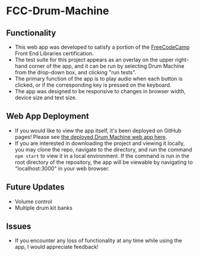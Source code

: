 # FCC-Drum-Machine
## Functionality
* This web app was developed to satisfy a portion of the [FreeCodeCamp](https://www.freecodecamp.org/) Front End Libraries certification. 
* The test suite for this project appears as an overlay on the upper right-hand corner of the app, and it can be run by selecting Drum Machine from the drop-down box, and clicking "run tests".
* The primary function of the app is to play audio when each button is clicked, or if the corresponding key is pressed on the keyboard.
* The app was designed to be responsive to changes in browser width, device size and text size. 

## Web App Deployment
* If you would like to view the app itself, it's been deployed on GitHub pages! Please see [the deployed Drum Machine web app here](https://loofmot.github.io/FCC-Drum-Machine/).
* If you are interested in downloading the project and viewing it locally, you may clone the repo, navigate to the directory, and run the command `npm start` to view it in a local environment. If the command is run in the root directory of the repository, the app will be viewable by navigating to "localhost:3000" in your web browser.

## Future Updates
* Volume control
* Multiple drum kit banks

## Issues
* If you encounter any loss of functionality at any time while using the app, I would appreciate feedback!



